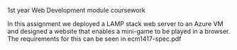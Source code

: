 1st year Web Development module coursework

In this assignment we deployed a LAMP stack web server to an Azure VM and designed a website that enables a mini-game to be played in a browser. 
The requirements for this can be seen in ecm1417-spec.pdf
